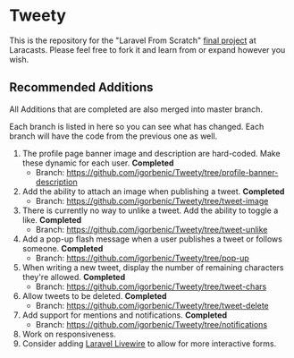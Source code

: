 # Tweety

This is the repository for the "Laravel From Scratch" [final project](https://laracasts.com/series/laravel-6-from-scratch#chapter-14) at Laracasts. Please feel free to fork it and learn from or expand however you wish.

## Recommended Additions

All Additions that are completed are also merged into master branch.

Each branch is listed in here so you can see what has changed. Each branch will have the code from the previous one as well.

1. The profile page banner image and description are hard-coded. Make these dynamic for each user. **Completed**
   - Branch: https://github.com/igorbenic/Tweety/tree/profile-banner-description
2. Add the ability to attach an image when publishing a tweet. **Completed**
   - Branch: https://github.com/igorbenic/Tweety/tree/tweet-image
3. There is currently no way to unlike a tweet. Add the ability to toggle a like. **Completed**
   - Branch: https://github.com/igorbenic/Tweety/tree/tweet-unlike
4. Add a pop-up flash message when a user publishes a tweet or follows someone. **Completed**
   - Branch: https://github.com/igorbenic/Tweety/tree/pop-up
5. When writing a new tweet, display the number of remaining characters they're allowed. **Completed**
   - Branch: https://github.com/igorbenic/Tweety/tree/tweet-chars
6. Allow tweets to be deleted. **Completed**
   - Branch: https://github.com/igorbenic/Tweety/tree/tweet-delete
7. Add support for mentions and notifications. **Completed**
   - Branch: https://github.com/igorbenic/Tweety/tree/notifications
8. Work on responsiveness.
9. Consider adding [Laravel Livewire](https://laravel-livewire.com) to allow for more interactive forms.

